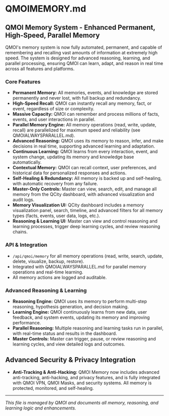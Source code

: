 # QMOIMEMORY.md

## QMOI Memory System - Enhanced Permanent, High-Speed, Parallel Memory

QMOI's memory system is now fully automated, permanent, and capable of remembering and recalling vast amounts of information at extremely high speed. The system is designed for advanced reasoning, learning, and parallel processing, ensuring QMOI can learn, adapt, and reason in real time across all features and platforms.

### Core Features
- **Permanent Memory:** All memories, events, and knowledge are stored permanently and never lost, with full backup and redundancy.
- **High-Speed Recall:** QMOI can instantly recall any memory, fact, or event, regardless of size or complexity.
- **Massive Capacity:** QMOI can remember and process millions of facts, events, and user interactions in parallel.
- **Parallel Memory Engine:** All memory operations (read, write, update, recall) are parallelized for maximum speed and reliability (see QMOIALWAYSPARALLEL.md).
- **Advanced Reasoning:** QMOI uses its memory to reason, infer, and make decisions in real time, supporting advanced learning and adaptation.
- **Continuous Learning:** QMOI learns from every interaction, event, and system change, updating its memory and knowledge base automatically.
- **Contextual Memory:** QMOI can recall context, user preferences, and historical data for personalized responses and actions.
- **Self-Healing & Redundancy:** All memory is backed up and self-healing, with automatic recovery from any failure.
- **Master-Only Controls:** Master can view, search, edit, and manage all memory from the QCity dashboard, with advanced visualization and audit logs.
- **Memory Visualization UI:** QCity dashboard includes a memory visualization panel, search, timeline, and advanced filters for all memory types (facts, events, user data, logs, etc.).
- **Reasoning & Learning UI:** Master can view and control reasoning and learning processes, trigger deep learning cycles, and review reasoning chains.

### API & Integration
- `/api/qmoi/memory` for all memory operations (read, write, search, update, delete, visualize, backup, restore).
- Integrated with QMOIALWAYSPARALLEL.md for parallel memory operations and real-time learning.
- All memory actions are logged and auditable.

### Advanced Reasoning & Learning
- **Reasoning Engine:** QMOI uses its memory to perform multi-step reasoning, hypothesis generation, and decision making.
- **Learning Engine:** QMOI continuously learns from new data, user feedback, and system events, updating its memory and improving performance.
- **Parallel Reasoning:** Multiple reasoning and learning tasks run in parallel, with real-time status and results in the dashboard.
- **Master Controls:** Master can trigger, pause, or review reasoning and learning cycles, and view detailed logs and outcomes.

## Advanced Security & Privacy Integration
- **Anti-Tracking & Anti-Hacking:** QMOI Memory now includes advanced anti-tracking, anti-hacking, and privacy features, and is fully integrated with QMOI VPN, QMOI Masks, and security systems. All memory is protected, monitored, and self-healing.

---
*This file is managed by QMOI and documents all memory, reasoning, and learning logic and enhancements.* 